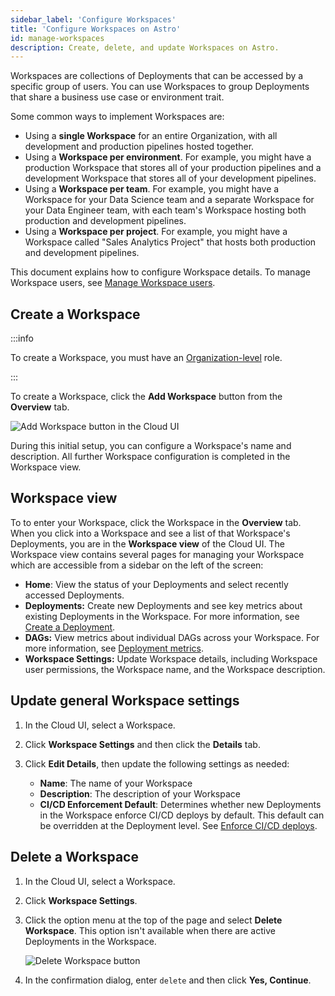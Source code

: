 ```yaml
---
sidebar_label: 'Configure Workspaces'
title: 'Configure Workspaces on Astro'
id: manage-workspaces
description: Create, delete, and update Workspaces on Astro.
---
```


Workspaces are collections of Deployments that can be accessed by a specific group of users. You can use Workspaces to group Deployments that share a business use case or environment trait.

Some common ways to implement Workspaces are:

- Using a **single Workspace** for an entire Organization, with all development and production pipelines hosted together.
- Using a **Workspace per environment**. For example, you might have a production Workspace that stores all of your production pipelines and a development Workspace that stores all of your development pipelines.
- Using a **Workspace per team**. For example, you might have a Workspace for your Data Science team and a separate Workspace for your Data Engineer team, with each team's Workspace hosting both production and development pipelines.
- Using a **Workspace per project**. For example, you might have a Workspace called "Sales Analytics Project" that hosts both production and development pipelines.

This document explains how to configure Workspace details. To manage Workspace users, see [Manage Workspace users](manage-workspace-users.md).

## Create a Workspace

:::info

To create a Workspace, you must have an [Organization-level](user-permissions.md#organization-roles) role.

:::

To create a Workspace, click the **Add Workspace** button from the **Overview** tab.

![Add Workspace button in the Cloud UI](/img/docs/add-workspace.png)

During this initial setup, you can configure a Workspace's name and description. All further Workspace configuration is completed in the Workspace view.

## Workspace view

To to enter your Workspace, click the Workspace in the **Overview** tab. When you click into a Workspace and see a list of that Workspace's Deployments, you are in the **Workspace view** of the Cloud UI. The Workspace view contains several pages for managing your Workspace which are accessible from a sidebar on the left of the screen:

- **Home**: View the status of your Deployments and select recently accessed Deployments.
- **Deployments:** Create new Deployments and see key metrics about existing Deployments in the Workspace. For more information, see [Create a Deployment](create-deployment.md).
- **DAGs:** View metrics about individual DAGs across your Workspace. For more information, see [Deployment metrics](deployment-metrics.md#dag-and-task-runs).
- **Workspace Settings:** Update Workspace details, including Workspace user permissions, the Workspace name, and the Workspace description.

## Update general Workspace settings

1. In the Cloud UI, select a Workspace.

2. Click **Workspace Settings** and then click the **Details** tab.

3. Click **Edit Details**, then update the following settings as needed:

    - **Name**: The name of your Workspace
    - **Description**: The description of your Workspace
    - **CI/CD Enforcement Default**: Determines whether new Deployments in the Workspace enforce CI/CD deploys by default. This default can be overridden at the Deployment level. See [Enforce CI/CD deploys](deployment-resources.md#enforce-ci-cd-deploys).

## Delete a Workspace

1. In the Cloud UI, select a Workspace.

2. Click **Workspace Settings**.

3. Click the option menu at the top of the page and select **Delete Workspace**. This option isn't available when there are active Deployments in the Workspace.

    ![Delete Workspace button](/img/docs/delete-workspace.png)

4. In the confirmation dialog, enter `delete` and then click **Yes, Continue**.

